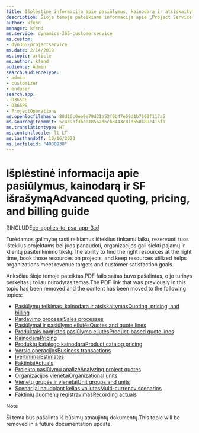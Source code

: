 ```yaml
---
title: Išplėstinė informacija apie pasiūlymus, kainodarą ir atsiskaitymą
description: Šioje temoje pateikiama informacija apie „Project Service Automation“ pasiūlymus, atsiskaitymo ir kainodarą.
author: kfend
manager: kfend
ms.service: dynamics-365-customerservice
ms.custom:
- dyn365-projectservice
ms.date: 2/14/2019
ms.topic: article
ms.author: kfend
audience: Admin
search.audienceType:
- admin
- customizer
- enduser
search.app:
- D365CE
- D365PS
- ProjectOperations
ms.openlocfilehash: 80d16c0ee9e79d31a52f0b47e59d1b7603f117a5
ms.sourcegitcommit: 5c4c9bf3ba018562d6cb3443c01d550489c415fa
ms.translationtype: HT
ms.contentlocale: lt-LT
ms.lasthandoff: 10/16/2020
ms.locfileid: "4080938"
---
```

# <a name="advanced-quoting-pricing-and-billing-guide"></a><span data-ttu-id="9d48c-103">Išplėstinė informacija apie pasiūlymus, kainodarą ir SF išrašymą</span><span class="sxs-lookup"><span data-stu-id="9d48c-103">Advanced quoting, pricing, and billing guide</span></span>

[!INCLUDE[cc-applies-to-psa-app-3.x](../../includes/cc-applies-to-psa-app-3x.md)]

<span data-ttu-id="9d48c-104">Turėdamos galimybę rasti reikiamus išteklius tinkamu laiku, rezervuoti tuos išteklius projektams bei juos panaudoti, organizacijos gali siekti pajamų ir klientų pasitenkinimo tikslų.</span><span class="sxs-lookup"><span data-stu-id="9d48c-104">The ability to find the right resources at the right time, book those resources on projects, and keep resources utilized helps organizations meet revenue targets and customer satisfaction goals.</span></span> 

<span data-ttu-id="9d48c-105">Anksčiau šioje temoje pateiktas PDF failo saitas buvo pašalintas, o jo turinys perkeltas į toliau nurodytas temas.</span><span class="sxs-lookup"><span data-stu-id="9d48c-105">The PDF link that was previously in this topic has been removed and the content has been moved to the following topics:</span></span>

- [<span data-ttu-id="9d48c-106">Pasiūlymų teikimas, kainodara ir atsiskaitymas</span><span class="sxs-lookup"><span data-stu-id="9d48c-106">Quoting, pricing, and billing</span></span>](../quote-bill-price.md)
- [<span data-ttu-id="9d48c-107">Pardavimo procesai</span><span class="sxs-lookup"><span data-stu-id="9d48c-107">Sales processes</span></span>](../basic-sales-process.md)
- [<span data-ttu-id="9d48c-108">Pasiūlymai ir pasiūlymo eilutės</span><span class="sxs-lookup"><span data-stu-id="9d48c-108">Quotes and quote lines</span></span>](../basic-quote-lines.md)
- [<span data-ttu-id="9d48c-109">Produktais pagrįstos pasiūlymo eilutės</span><span class="sxs-lookup"><span data-stu-id="9d48c-109">Product-based quote lines</span></span>](../product-based-quote-lines.md)
- [<span data-ttu-id="9d48c-110">Kainodara</span><span class="sxs-lookup"><span data-stu-id="9d48c-110">Pricing</span></span>](../basic-pricing.md)
- [<span data-ttu-id="9d48c-111">Produktų katalogo kainodara</span><span class="sxs-lookup"><span data-stu-id="9d48c-111">Product catalog pricing</span></span>](../product-catalog-pricing.md)
- [<span data-ttu-id="9d48c-112">Verslo operacijos</span><span class="sxs-lookup"><span data-stu-id="9d48c-112">Business transactions</span></span>](../basic-business-transactions.md)
- [<span data-ttu-id="9d48c-113">Įvertinimai</span><span class="sxs-lookup"><span data-stu-id="9d48c-113">Estimates</span></span>](../estimates.md)
- [<span data-ttu-id="9d48c-114">Faktiniai</span><span class="sxs-lookup"><span data-stu-id="9d48c-114">Actuals</span></span>](../actuals.md)
- [<span data-ttu-id="9d48c-115">Projekto pasiūlymų analizė</span><span class="sxs-lookup"><span data-stu-id="9d48c-115">Analyzing project quotes</span></span>](../basic-analyzing-quotes.md)
- [<span data-ttu-id="9d48c-116">Organizacijos vienetai</span><span class="sxs-lookup"><span data-stu-id="9d48c-116">Organizational units</span></span>](../advanced-organizational.md)
- [<span data-ttu-id="9d48c-117">Vienetų grupės ir vienetai</span><span class="sxs-lookup"><span data-stu-id="9d48c-117">Unit groups and units</span></span>](../advanced-units.md)
- [<span data-ttu-id="9d48c-118">Scenarijai naudojant kelias valiutas</span><span class="sxs-lookup"><span data-stu-id="9d48c-118">Multi-currency scenarios</span></span>](../advanced-currency.md)
- [<span data-ttu-id="9d48c-119">Faktinių duomenų registravimas</span><span class="sxs-lookup"><span data-stu-id="9d48c-119">Recording actuals</span></span>](../advanced-actuals.md)

> [!NOTE]
> <span data-ttu-id="9d48c-120">Ši tema bus pašalinta iš būsimų atnaujintų dokumentų.</span><span class="sxs-lookup"><span data-stu-id="9d48c-120">This topic will be removed in a future documentation update.</span></span> 
